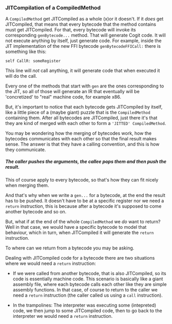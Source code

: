 
### JITCompilation of a CompiledMethod

A `CompiledMethod` get JITCompiled as a whole (x)or it doesn't.
If it *does* get JITCompiled, that means that every bytecode that the method contains must get JITCompiled. For that, every bytecode will invoke its corresponding `genBytecode...` method. That will generate Cogit code. It will not execute anything by itself, just generate code.
 For example, inside the JIT implementation of the new FFI bytecode `genBytecodeFFICall:` there is something like this:
  
  ```self CallR: someRegister```

This line will *not* call anything, it will generate code that when executed it will do the call. 

Every one of the methods that start with `gen` are the ones corresponding to the JIT, so all of those will generate an IR that eventually will be 'concretized' to "real" machine code, for example x86.

But, it's important to notice that each bytecode gets JITCompiled by itself, like a little piece of a (maybe giant) puzzle that is the `CompiledMethod` containing them.
After all bytecodes are JITCompiled, just there it's that they are kind of merged with each other to form a `'JITTED' CompiledMethod`.

You may be wondering how the merging of bytecodes work, how the bytecodes communicates with each other so that the final result makes sense.
 The answer is that they have a calling convention, and this is how they communicate.

  #####  The caller pushes the arguments, the callee pops them and then push the result. 

This of course apply to every bytecode, so that's how they can fit nicely when merging them.


And that's why when we write a `gen...` for a bytecode, at the end the result has to be pushed. It doesn't have to be at a specific register nor we need a `return` instruction, this is because after a bytecode it's supposed to come another bytecode and so on. 

But, what if at the end of the whole `CompiledMethod` we *do* want to return? Well in that case, we would have a specific bytecode to model that behaviour, which in turn, when JITCompiled it will generate the `return` instruction.

To where can we return from a bytecode you may be asking.

Dealing with JITCompiled code for a bytecode there are two situations where we would need a `return` instruction:

-  If we were called from another bytecode, that is also JITCompiled, so its code is essentially machine code.
   This scenario is basically like a giant assembly file, where each bytecode calls each other like they are simple assembly functions. In that case, of course to return to the caller we need a `return` instruction (the caller called us using a `call` instruction).

- In the trampolines: The interpreter was executing some (intepreted) code, we then jump to some JITCompiled code, then to go back to the interpreter we would need a `return` instruction.
    